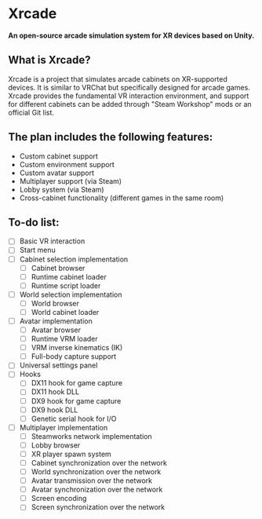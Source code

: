 
# Xrcade
**An open-source arcade simulation system for XR devices based on Unity.**

## What is Xrcade?

Xrcade is a project that simulates arcade cabinets on XR-supported devices. It is similar to VRChat but specifically designed for arcade games. Xrcade provides the fundamental VR interaction environment, and support for different cabinets can be added through "Steam Workshop" mods or an official Git list.

## The plan includes the following features:

- Custom cabinet support
- Custom environment support
- Custom avatar support
- Multiplayer support (via Steam)
- Lobby system (via Steam)
- Cross-cabinet functionality (different games in the same room)

## To-do list:
- [ ] Basic VR interaction
- [ ] Start menu
- [ ] Cabinet selection implementation
  - [ ] Cabinet browser
  - [ ] Runtime cabinet loader
  - [ ] Runtime script loader
- [ ] World selection implementation
  - [ ] World browser
  - [ ] World cabinet loader
- [ ] Avatar implementation
  - [ ] Avatar browser
  - [ ] Runtime VRM loader
  - [ ] VRM inverse kinematics (IK)
  - [ ] Full-body capture support
- [ ] Universal settings panel
- [ ] Hooks
  - [ ] DX11 hook for game capture
  - [ ] DX11 hook DLL
  - [ ] DX9 hook for game capture
  - [ ] DX9 hook DLL
  - [ ] Genetic serial hook for I/O
- [ ] Multiplayer implementation
  - [ ] Steamworks network implementation
  - [ ] Lobby browser
  - [ ] XR player spawn system
  - [ ] Cabinet synchronization over the network
  - [ ] World synchronization over the network
  - [ ] Avatar transmission over the network
  - [ ] Avatar synchronization over the network
  - [ ] Screen encoding
  - [ ] Screen synchronization over the network
